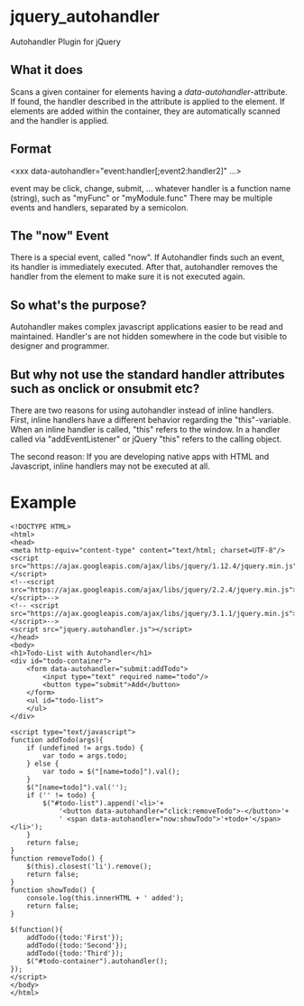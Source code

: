 # jquery_autohandler
Autohandler Plugin for jQuery

## What it does
Scans a given container for elements having a *data-autohandler*-attribute. If found, the handler described in the attribute is applied to the element. If elements are added within the container, they are automatically scanned and the handler is applied.

## Format
<xxx data-autohandler="event:handler[;event2:handler2]" ...>

event may be click, change, submit, ... whatever
handler is a function name (string), such as "myFunc" or "myModule.func"
There may be multiple events and handlers, separated by a semicolon.

## The "now" Event
There is a special event, called "now". If Autohandler finds such an event, its handler is immediately executed. After that, autohandler removes the handler from the element to make sure it is not executed again.

## So what's the purpose?
Autohandler makes complex javascript applications easier to be read and maintained. Handler's are not hidden somewhere in the code but visible to designer and programmer.

## But why not use the standard handler attributes such as onclick or onsubmit etc?
There are two reasons for using autohandler instead of inline handlers. First, inline handlers have a different behavior regarding the "this"-variable. When an inline handler is called, "this" refers to the window. In a handler called via "addEventListener" or jQuery "this" refers to the calling object.

The second reason: If you are developing native apps with HTML and Javascript, inline handlers may not be executed at all.

# Example
```
<!DOCTYPE HTML>
<html>
<head>
<meta http-equiv="content-type" content="text/html; charset=UTF-8"/>
<script src="https://ajax.googleapis.com/ajax/libs/jquery/1.12.4/jquery.min.js"></script>
<!--<script src="https://ajax.googleapis.com/ajax/libs/jquery/2.2.4/jquery.min.js"></script>-->
<!-- <script src="https://ajax.googleapis.com/ajax/libs/jquery/3.1.1/jquery.min.js"></script>-->
<script src="jquery.autohandler.js"></script>
</head>
<body>
<h1>Todo-List with Autohandler</h1>
<div id="todo-container">
    <form data-autohandler="submit:addTodo">
        <input type="text" required name="todo"/>
        <button type="submit">Add</button>
    </form>
    <ul id="todo-list">
    </ul>
</div>

<script type="text/javascript">
function addTodo(args){
    if (undefined != args.todo) {
        var todo = args.todo;
    } else {
        var todo = $("[name=todo]").val();
    }
    $("[name=todo]").val('');
    if ('' != todo) {
        $("#todo-list").append('<li>'+
            '<button data-autohandler="click:removeTodo">-</button>'+
            ' <span data-autohandler="now:showTodo">'+todo+'</span></li>');
    }
    return false;
}
function removeTodo() {
    $(this).closest('li').remove();
    return false;
}
function showTodo() {
    console.log(this.innerHTML + ' added');
    return false;
}

$(function(){
    addTodo({todo:'First'});
    addTodo({todo:'Second'});
    addTodo({todo:'Third'});
    $("#todo-container").autohandler();
});
</script>
</body>
</html>

```
